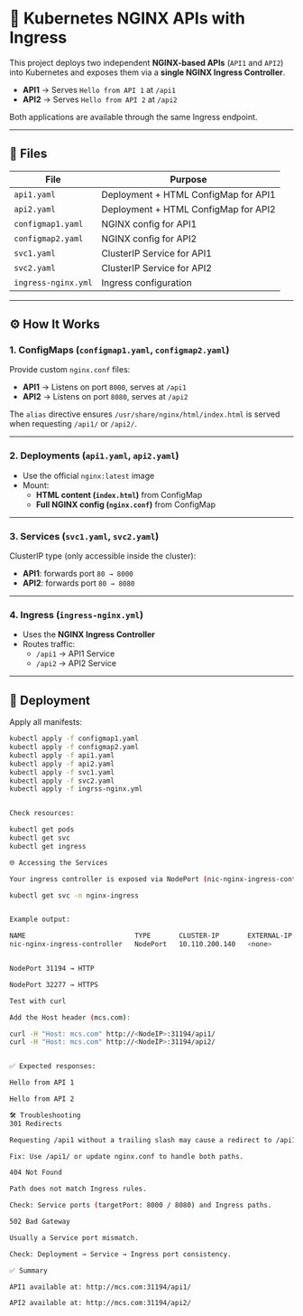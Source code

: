 # 🚀 Kubernetes NGINX APIs with Ingress

This project deploys two independent **NGINX-based APIs** (`API1` and `API2`) into Kubernetes and exposes them via a **single NGINX Ingress Controller**.

- **API1** → Serves `Hello from API 1` at `/api1`
- **API2** → Serves `Hello from API 2` at `/api2`

Both applications are available through the same Ingress endpoint.

---

## 📂 Files

| File                      | Purpose                                |
|---------------------------|----------------------------------------|
| `api1.yaml`               | Deployment + HTML ConfigMap for API1   |
| `api2.yaml`               | Deployment + HTML ConfigMap for API2   |
| `configmap1.yaml`         | NGINX config for API1                  |
| `configmap2.yaml`         | NGINX config for API2                  |
| `svc1.yaml`               | ClusterIP Service for API1             |
| `svc2.yaml`               | ClusterIP Service for API2             |
| `ingress-nginx.yml`       | Ingress configuration                  |

---

## ⚙️ How It Works

### 1. ConfigMaps (`configmap1.yaml`, `configmap2.yaml`)
Provide custom `nginx.conf` files:

- **API1** → Listens on port `8000`, serves at `/api1`
- **API2** → Listens on port `8080`, serves at `/api2`

The `alias` directive ensures `/usr/share/nginx/html/index.html` is served when requesting `/api1/` or `/api2/`.

---

### 2. Deployments (`api1.yaml`, `api2.yaml`)
- Use the official `nginx:latest` image
- Mount:
  - **HTML content (`index.html`)** from ConfigMap
  - **Full NGINX config (`nginx.conf`)** from ConfigMap

---

### 3. Services (`svc1.yaml`, `svc2.yaml`)
ClusterIP type (only accessible inside the cluster):

- **API1**: forwards port `80 → 8000`
- **API2**: forwards port `80 → 8080`

---

### 4. Ingress (`ingress-nginx.yml`)
- Uses the **NGINX Ingress Controller**
- Routes traffic:
  - `/api1` → API1 Service
  - `/api2` → API2 Service

---

## 🚀 Deployment

Apply all manifests:

```bash
kubectl apply -f configmap1.yaml
kubectl apply -f configmap2.yaml
kubectl apply -f api1.yaml
kubectl apply -f api2.yaml
kubectl apply -f svc1.yaml
kubectl apply -f svc2.yaml
kubectl apply -f ingrss-nginx.yml


Check resources:

kubectl get pods
kubectl get svc
kubectl get ingress

🌐 Accessing the Services

Your ingress controller is exposed via NodePort (nic-nginx-ingress-controller):

kubectl get svc -n nginx-ingress


Example output:

NAME                           TYPE       CLUSTER-IP       EXTERNAL-IP   PORT(S)                      AGE
nic-nginx-ingress-controller   NodePort   10.110.200.140   <none>        80:31194/TCP,443:32277/TCP   5d


NodePort 31194 → HTTP

NodePort 32277 → HTTPS

Test with curl

Add the Host header (mcs.com):

curl -H "Host: mcs.com" http://<NodeIP>:31194/api1/
curl -H "Host: mcs.com" http://<NodeIP>:31194/api2/


✅ Expected responses:

Hello from API 1

Hello from API 2

🛠 Troubleshooting
301 Redirects

Requesting /api1 without a trailing slash may cause a redirect to /api1/.

Fix: Use /api1/ or update nginx.conf to handle both paths.

404 Not Found

Path does not match Ingress rules.

Check: Service ports (targetPort: 8000 / 8080) and Ingress paths.

502 Bad Gateway

Usually a Service port mismatch.

Check: Deployment → Service → Ingress port consistency.

✅ Summary

API1 available at: http://mcs.com:31194/api1/

API2 available at: http://mcs.com:31194/api2/
